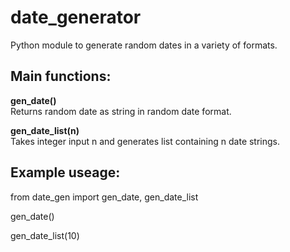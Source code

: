 # date_generator

Python module to generate random dates in a variety of formats.

<h2>Main functions:</h2>

**gen_date()**
</br>
Returns random date as string in random date format.

**gen_date_list(n)**
</br>
Takes integer input n and generates list containing n date strings.

<h2>Example useage:</h2>

from date_gen import gen_date, gen_date_list

gen_date()

gen_date_list(10)
